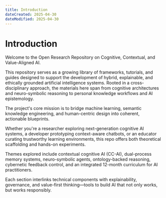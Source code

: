 ```yaml
---
title: Introduction
dateCreated: 2025-04-30
dateModified: 2025-04-30
---
```


# Introduction

Welcome to the Open Research Repository on Cognitive, Contextual, and Value-Aligned AI.

This repository serves as a growing library of frameworks, tutorials, and guides designed to support the development of hybrid, explainable, and ethically grounded artificial intelligence systems. Rooted in a cross-disciplinary approach, the materials here span from cognitive architectures and neuro-symbolic reasoning to personal knowledge workflows and AI epistemology.

The project's core mission is to bridge machine learning, semantic knowledge engineering, and human-centric design into coherent, actionable blueprints.

Whether you're a researcher exploring next-generation cognitive AI systems, a developer prototyping context-aware chatbots, or an educator curating trustworthy learning environments, this repo offers both theoretical scaffolding and hands-on experiments.

Themes explored include contextual cognitive AI (CC-AI), dual-process memory systems, neuro-symbolic agents, ontology-backed reasoning, cybernetic feedback control, and an integrated 12-month curriculum for AI practitioners.

Each section interlinks technical components with explainability, governance, and value-first thinking—tools to build AI that not only works, but works responsibly.
